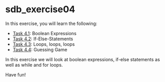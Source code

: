 # sdb_exercise04

In this exercise, you will learn the following:
- [Task 4.1](src%2Ftask01%2Finstructions.md): Boolean Expressions
- [Task 4.2](src%2Ftask02%2Finstructions.md): If-Else-Statements
- [Task 4.3](src%2Ftask03%2Finstructions.md): Loops, loops, loops
- [Task 4.4](src%2Ftask04%2Finstructions.md): Guessing Game

In this exercise we will look at boolean expressions, if-else statements as well as while and for loops.

Have fun!